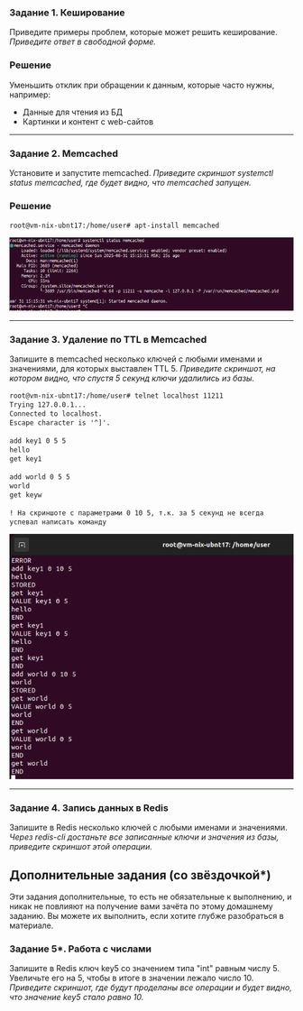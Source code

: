 ### Задание 1. Кеширование 
Приведите примеры проблем, которые может решить кеширование. 
*Приведите ответ в свободной форме.*

### Решение
Уменьшить отклик при обращении к данным, которые часто нужны, например:
- Данные для чтения из БД
- Картинки и контент с web-сайтов

---

### Задание 2. Memcached
Установите и запустите memcached.
*Приведите скриншот systemctl status memcached, где будет видно, что memcached запущен.*

### Решение
```
root@vm-nix-ubnt17:/home/user# apt-install memcached
```
![systemctl status memcached](image.png)

---

### Задание 3. Удаление по TTL в Memcached
Запишите в memcached несколько ключей с любыми именами и значениями, для которых выставлен TTL 5. 
*Приведите скриншот, на котором видно, что спустя 5 секунд ключи удалились из базы.*
```
root@vm-nix-ubnt17:/home/user# telnet localhost 11211
Trying 127.0.0.1...
Connected to localhost.
Escape character is '^]'.

add key1 0 5 5
hello
get key1

add world 0 5 5
world
get keyw

! На скриншоте с параметрами 0 10 5, т.к. за 5 секунд не всегда успевал написать команду
```

![memcached](image-1.png)

---

### Задание 4. Запись данных в Redis
Запишите в Redis несколько ключей с любыми именами и значениями. 
*Через redis-cli достаньте все записанные ключи и значения из базы, приведите скриншот этой операции.*


## Дополнительные задания (со звёздочкой*)
Эти задания дополнительные, то есть не обязательные к выполнению, и никак не повлияют на получение вами зачёта по этому домашнему заданию. Вы можете их выполнить, если хотите глубже разобраться в материале.

### Задание 5*. Работа с числами 
Запишите в Redis ключ key5 со значением типа "int" равным числу 5. Увеличьте его на 5, чтобы в итоге в значении лежало число 10.  
*Приведите скриншот, где будут проделаны все операции и будет видно, что значение key5 стало равно 10.*